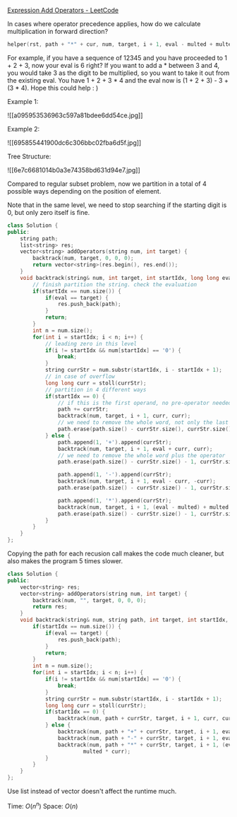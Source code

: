 [Expression Add Operators - LeetCode](https://leetcode.com/problems/expression-add-operators/description/)

In cases where operator precedence applies, how do we calculate multiplication in forward direction?

```cpp
helper(rst, path + "*" + cur, num, target, i + 1, eval - multed + multed * cur, multed * cur );
```

For example, if you have a sequence of 12345 and you have proceeded to 1 + 2 + 3, now your eval is 6 right? If you want to add a * between 3 and 4, you would take 3 as the digit to be multiplied, so you want to take it out from the existing eval. You have 1 + 2 + 3 * 4 and the eval now is (1 + 2 + 3) - 3 + (3 * 4). Hope this could help : )

Example 1: 

![[a095953536963c597a81bdee6dd54ce.jpg]]

Example 2:

![[695855441900dc6c306bbc02fba6d5f.jpg]]

Tree Structure:

![[6e7c6681014b0a3e74358bd631d94e7.jpg]]

Compared to regular subset problem, now we partition in a total of 4 possible ways depending on the position of element. 

Note that in the same level, we need to stop searching if the starting digit is 0, but only zero itself is fine. 

```cpp
class Solution {
public:
    string path;
    list<string> res;
    vector<string> addOperators(string num, int target) {
        backtrack(num, target, 0, 0, 0);
        return vector<string>(res.begin(), res.end());
    }
    void backtrack(string& num, int target, int startIdx, long long eval, long long multed) {
        // finish partition the string. check the evaluation
        if(startIdx == num.size()) {
            if(eval == target) {
                res.push_back(path);
            }
            return;
        }
        int n = num.size();
        for(int i = startIdx; i < n; i++) {
            // leading zero in this level
            if(i != startIdx && num[startIdx] == '0') {
                break;
            }
            string currStr = num.substr(startIdx, i - startIdx + 1);
            // in case of overflow
            long long curr = stoll(currStr);
            // partition in 4 different ways
            if(startIdx == 0) {
                // if this is the first operand, no pre-operator needed
                path += currStr;
                backtrack(num, target, i + 1, curr, curr);
                // we need to remove the whole word, not only the last char
                path.erase(path.size() - currStr.size(), currStr.size());
            } else {
                path.append(1, '+').append(currStr);
                backtrack(num, target, i + 1, eval + curr, curr);
                // we need to remove the whole word plus the operator
                path.erase(path.size() - currStr.size() - 1, currStr.size() + 1);

                path.append(1, '-').append(currStr);
                backtrack(num, target, i + 1, eval - curr, -curr);
                path.erase(path.size() - currStr.size() - 1, currStr.size() + 1);

                path.append(1, '*').append(currStr);
                backtrack(num, target, i + 1, (eval - multed) + multed * curr, multed * curr);
                path.erase(path.size() - currStr.size() - 1, currStr.size() + 1);
            }
        }
    }
};
```

Copying the path for each recusion call makes the code much cleaner, but also makes the program 5 times slower. 

```cpp
class Solution {
public:
    vector<string> res;
    vector<string> addOperators(string num, int target) {
        backtrack(num, "", target, 0, 0, 0);
        return res;
    }
    void backtrack(string& num, string path, int target, int startIdx, long long eval, long long multed) {
        if(startIdx == num.size()) {
            if(eval == target) {
                res.push_back(path);
            }
            return;
        }
        int n = num.size();
        for(int i = startIdx; i < n; i++) {
            if(i != startIdx && num[startIdx] == '0') {
                break;
            }
            string currStr = num.substr(startIdx, i - startIdx + 1);
            long long curr = stoll(currStr);
            if(startIdx == 0) {
                backtrack(num, path + currStr, target, i + 1, curr, curr);
            } else {
                backtrack(num, path + "+" + currStr, target, i + 1, eval + curr, curr);
                backtrack(num, path + "-" + currStr, target, i + 1, eval - curr, -curr);
                backtrack(num, path + "*" + currStr, target, i + 1, (eval - multed) + multed * curr, 
		                multed * curr);
            }
        }
    }
};
```

Use list instead of vector doesn't affect the runtime much. 

Time: $O(n^n)$
Space: $O(n)$